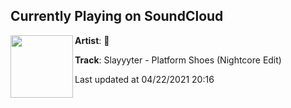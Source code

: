 ## Currently Playing on SoundCloud

[<img align="left" width="100" src="https://i1.sndcdn.com/artworks-000562677993-5c7x83-t500x500.jpg">](https://soundcloud.com/enotrope/01-platform-shoes)

**Artist**: 🤠 

**Track**: Slayyyter - Platform Shoes (Nightcore Edit)

Last updated at 04/22/2021 20:16

